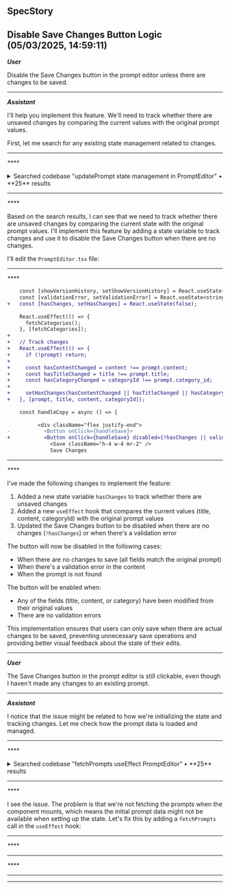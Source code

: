 ## SpecStory

## Disable Save Changes Button Logic (05/03/2025, 14:59:11)

_**User**_

Disable the Save Changes button in the prompt editor unless there are changes to be saved. 

---

_**Assistant**_

I'll help you implement this feature. We'll need to track whether there are unsaved changes by comparing the current values with the original prompt values.

First, let me search for any existing state management related to changes.

---

_****_

<details>
            <summary>Searched codebase "updatePrompt state management in PromptEditor" • **25** results</summary>
        
| File | Lines |
|------|-------|
| `src/components/PromptEditor.tsx` | L37-107 |
| `src/components/PromptEditor.tsx` | L1-37 |
| `src/lib/store.ts` | L223-289 |
| `src/components/PromptBookEditor.tsx` | L1-46 |
| `src/components/PromptBookEditor.tsx` | L89-137 |
| `src/components/PromptEditor.tsx` | L262-318 |
| `src/components/PromptBookEditor.tsx` | L46-89 |
| `src/lib/store.ts` | L425-487 |
| `src/lib/store.ts` | L289-349 |
| `src/components/PromptEditor.tsx` | L208-244 |
| `src/components/PromptEditor.tsx` | L318-321 |
| `src/components/PromptEditor.tsx` | L167-208 |
| `src/components/PromptEditor.tsx` | L107-167 |
| `src/lib/store.ts` | L349-425 |
| `src/lib/store.ts` | L1-16 |
| `src/lib/store.ts` | L42-84 |
| `src/components/PromptBookEditor.tsx` | L188-218 |
| `src/components/PromptBookEditor.tsx` | L233-274 |
| `src/components/PromptEditor.tsx` | L244-262 |
| `src/lib/store.ts` | L27-36 |
| `src/lib/store.ts` | L16-27 |
| `src/lib/store.ts` | L84-156 |
| `src/components/PromptBookEditor.tsx` | L137-188 |
| `src/components/VersionHistory.tsx` | L1-12 |
| `src/components/Share.tsx` | L120-175 |

</details>

---

_****_

Based on the search results, I can see that we need to track whether there are unsaved changes by comparing the current state with the original prompt values. I'll implement this feature by adding a state variable to track changes and use it to disable the Save Changes button when there are no changes.

I'll edit the `PromptEditor.tsx` file:

---

_****_

```diff
    const [showVersionHistory, setShowVersionHistory] = React.useState(false);
    const [validationError, setValidationError] = React.useState<string | null>(null);
+   const [hasChanges, setHasChanges] = React.useState(false);
  
    React.useEffect(() => {
      fetchCategories();
    }, [fetchCategories]);
+ 
+   // Track changes
+   React.useEffect(() => {
+     if (!prompt) return;
+     
+     const hasContentChanged = content !== prompt.content;
+     const hasTitleChanged = title !== prompt.title;
+     const hasCategoryChanged = categoryId !== prompt.category_id;
+     
+     setHasChanges(hasContentChanged || hasTitleChanged || hasCategoryChanged);
+   }, [prompt, title, content, categoryId]);
  
    const handleCopy = async () => {
  
          <div className="flex justify-end">
-           <Button onClick={handleSave}>
+           <Button onClick={handleSave} disabled={!hasChanges || validationError !== null}>
              <Save className="h-4 w-4 mr-2" />
              Save Changes
```

---

_****_

I've made the following changes to implement the feature:

1. Added a new state variable `hasChanges` to track whether there are unsaved changes
2. Added a new `useEffect` hook that compares the current values (title, content, categoryId) with the original prompt values
3. Updated the Save Changes button to be disabled when there are no changes (`!hasChanges`) or when there's a validation error

The button will now be disabled in the following cases:
- When there are no changes to save (all fields match the original prompt)
- When there's a validation error in the content
- When the prompt is not found

The button will be enabled when:
- Any of the fields (title, content, or category) have been modified from their original values
- There are no validation errors

This implementation ensures that users can only save when there are actual changes to be saved, preventing unnecessary save operations and providing better visual feedback about the state of their edits.

---

_**User**_

The Save Changes button in the prompt editor is still clickable, even though I haven't made any changes to an existing prompt. 

---

_**Assistant**_

I notice that the issue might be related to how we're initializing the state and tracking changes. Let me check how the prompt data is loaded and managed.

---

_****_

<details>
            <summary>Searched codebase "fetchPrompts useEffect PromptEditor" • **25** results</summary>
        
| File | Lines |
|------|-------|
| `src/components/PromptBookEditor.tsx` | L1-46 |
| `src/components/PromptEditor.tsx` | L1-39 |
| `src/components/PromptEditor.tsx` | L39-93 |
| `src/lib/store.ts` | L223-289 |
| `src/components/Library.tsx` | L1-32 |
| `src/lib/store.ts` | L289-349 |
| `src/components/PromptBookEditor.tsx` | L89-137 |
| `src/lib/store.ts` | L487-548 |
| `src/components/PromptEditor.tsx` | L93-170 |
| `src/lib/store.ts` | L349-425 |
| `src/lib/store.ts` | L42-84 |
| `src/components/PromptBookEditor.tsx` | L188-218 |
| `src/lib/store.ts` | L156-223 |
| `src/components/PromptEditor.tsx` | L220-256 |
| `src/components/PromptBookEditor.tsx` | L46-89 |
| `src/lib/store.ts` | L425-487 |
| `src/components/PromptEditor.tsx` | L318-333 |
| `src/components/PromptEditor.tsx` | L274-318 |
| `src/components/PromptEditor.tsx` | L170-220 |
| `src/lib/store.ts` | L1-16 |
| `src/lib/store.ts` | L16-27 |
| `src/components/Header.tsx` | L10-42 |
| `src/components/PromptEditor.tsx` | L256-274 |
| `src/components/Library.tsx` | L55-93 |
| `src/lib/store.ts` | L84-156 |

</details>

---

_****_

I see the issue. The problem is that we're not fetching the prompts when the component mounts, which means the initial prompt data might not be available when setting up the state. Let's fix this by adding a `fetchPrompts` call in the `useEffect` hook:

---

_****_



---

_****_



---



---

